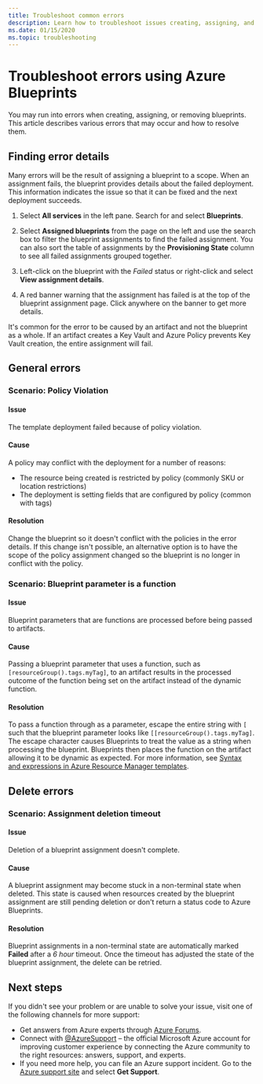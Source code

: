```yaml
---
title: Troubleshoot common errors
description: Learn how to troubleshoot issues creating, assigning, and removing blueprints such as policy violations and blueprint parameter functions.
ms.date: 01/15/2020
ms.topic: troubleshooting
---
```

# Troubleshoot errors using Azure Blueprints

You may run into errors when creating, assigning, or removing blueprints. This article describes
various errors that may occur and how to resolve them.

## Finding error details

Many errors will be the result of assigning a blueprint to a scope. When an assignment fails, the
blueprint provides details about the failed deployment. This information indicates the issue so that
it can be fixed and the next deployment succeeds.

1. Select **All services** in the left pane. Search for and select **Blueprints**.

1. Select **Assigned blueprints** from the page on the left and use the search box to filter the
   blueprint assignments to find the failed assignment. You can also sort the table of assignments
   by the **Provisioning State** column to see all failed assignments grouped together.

1. Left-click on the blueprint with the _Failed_ status or right-click and select **View assignment
   details**.

1. A red banner warning that the assignment has failed is at the top of the blueprint assignment
   page. Click anywhere on the banner to get more details.

It's common for the error to be caused by an artifact and not the blueprint as a whole. If an
artifact creates a Key Vault and Azure Policy prevents Key Vault creation, the entire assignment
will fail.

## General errors

### <a name="policy-violation"></a>Scenario: Policy Violation

#### Issue

The template deployment failed because of policy violation.

#### Cause

A policy may conflict with the deployment for a number of reasons:

- The resource being created is restricted by policy (commonly SKU or location restrictions)
- The deployment is setting fields that are configured by policy (common with tags)

#### Resolution

Change the blueprint so it doesn't conflict with the policies in the error details. If this change
isn't possible, an alternative option is to have the scope of the policy assignment changed so the
blueprint is no longer in conflict with the policy.

### <a name="escape-function-parameter"></a>Scenario: Blueprint parameter is a function

#### Issue

Blueprint parameters that are functions are processed before being passed to artifacts.

#### Cause

Passing a blueprint parameter that uses a function, such as `[resourceGroup().tags.myTag]`, to an
artifact results in the processed outcome of the function being set on the artifact instead of the
dynamic function.

#### Resolution

To pass a function through as a parameter, escape the entire string with `[` such that the blueprint
parameter looks like `[[resourceGroup().tags.myTag]`. The escape character causes Blueprints to
treat the value as a string when processing the blueprint. Blueprints then places the function on
the artifact allowing it to be dynamic as expected. For more information, see
[Syntax and expressions in Azure Resource Manager templates](../../../azure-resource-manager/templates/template-expressions.md).

## Delete errors

### <a name="assign-delete-timeout"></a>Scenario: Assignment deletion timeout

#### Issue

Deletion of a blueprint assignment doesn't complete.

#### Cause

A blueprint assignment may become stuck in a non-terminal state when deleted. This state is caused
when resources created by the blueprint assignment are still pending deletion or don't return a
status code to Azure Blueprints.

#### Resolution

Blueprint assignments in a non-terminal state are automatically marked **Failed** after a _6 hour_
timeout. Once the timeout has adjusted the state of the blueprint assignment, the delete can be
retried.

## Next steps

If you didn't see your problem or are unable to solve your issue, visit one of the following
channels for more support:

- Get answers from Azure experts through
  [Azure Forums](https://azure.microsoft.com/support/forums/).
- Connect with [@AzureSupport](https://twitter.com/azuresupport) – the official Microsoft Azure
  account for improving customer experience by connecting the Azure community to the right
  resources: answers, support, and experts.
- If you need more help, you can file an Azure support incident. Go to the
  [Azure support site](https://azure.microsoft.com/support/options/) and select **Get Support**.